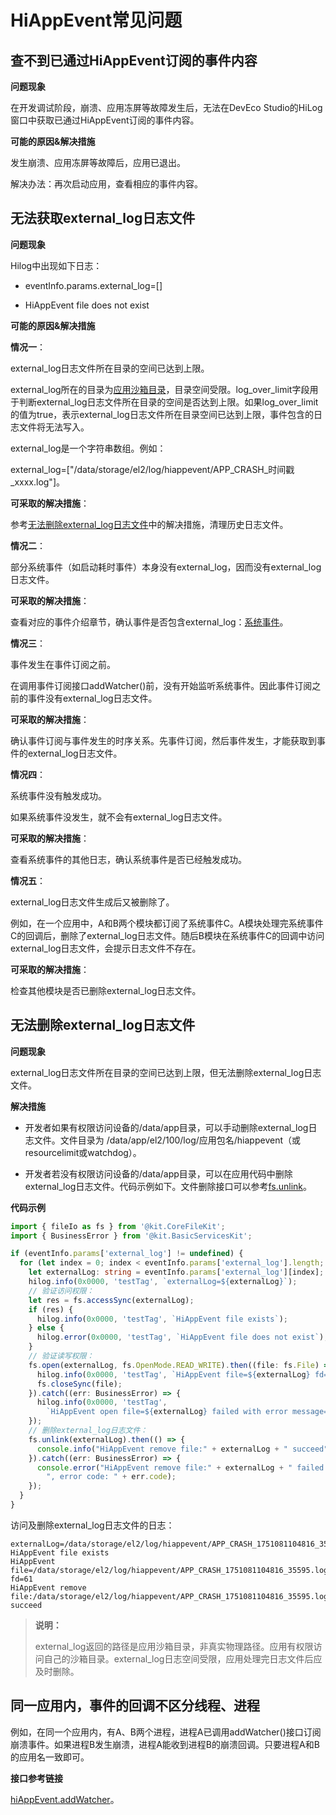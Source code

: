 # HiAppEvent常见问题

<!--Kit: Performance Analysis Kit-->
<!--Subsystem: HiviewDFX-->
<!--Owner: @liujiaxing2024-->
<!--Designer: @junjie_shi-->
<!--Tester: @gcw_KuLfPSbe-->
<!--Adviser: @foryourself-->

## 查不到已通过HiAppEvent订阅的事件内容

**问题现象**

在开发调试阶段，崩溃、应用冻屏等故障发生后，无法在DevEco Studio的HiLog窗口中获取已通过HiAppEvent订阅的事件内容。

**可能的原因&amp;解决措施**

发生崩溃、应用冻屏等故障后，应用已退出。

解决办法：再次启动应用，查看相应的事件内容。


## 无法获取external_log日志文件

**问题现象**

Hilog中出现如下日志：

- eventInfo.params.external_log=[]

- HiAppEvent file does not exist

**可能的原因&amp;解决措施**

**情况一**：

external_log日志文件所在目录的空间已达到上限。

external_log所在的目录为[应用沙箱目录](../file-management/app-sandbox-directory.md)，目录空间受限。log_over_limit字段用于判断external_log日志文件所在目录的空间是否达到上限。如果log_over_limit的值为true，表示external_log日志文件所在目录空间已达到上限，事件包含的日志文件将无法写入。

external_log是一个字符串数组。例如：

external_log=["/data/storage/el2/log/hiappevent/APP_CRASH_时间戳_xxxx.log"]。

**可采取的解决措施**：

参考[无法删除external_log日志文件](#无法删除external_log日志文件)中的解决措施，清理历史日志文件。

**情况二**：

部分系统事件（如启动耗时事件）本身没有external_log，因而没有external_log日志文件。

**可采取的解决措施**：

查看对应的事件介绍章节，确认事件是否包含external_log：[系统事件](event-subscription-overview.md#系统事件)。

**情况三**：

事件发生在事件订阅之前。

在调用事件订阅接口addWatcher()前，没有开始监听系统事件。因此事件订阅之前的事件没有external_log日志文件。

**可采取的解决措施**：

确认事件订阅与事件发生的时序关系。先事件订阅，然后事件发生，才能获取到事件的external_log日志文件。

**情况四**：

系统事件没有触发成功。

如果系统事件没发生，就不会有external_log日志文件。

**可采取的解决措施**：

查看系统事件的其他日志，确认系统事件是否已经触发成功。

**情况五**：

external_log日志文件生成后又被删除了。

例如，在一个应用中，A和B两个模块都订阅了系统事件C。A模块处理完系统事件C的回调后，删除了external_log日志文件。随后B模块在系统事件C的回调中访问external_log日志文件，会提示日志文件不存在。

**可采取的解决措施**：

检查其他模块是否已删除external_log日志文件。


## 无法删除external_log日志文件

**问题现象**

external_log日志文件所在目录的空间已达到上限，但无法删除external_log日志文件。

**解决措施**

- 开发者如果有权限访问设备的/data/app目录，可以手动删除external_log日志文件。文件目录为
  /data/app/el2/100/log/应用包名/hiappevent（或resourcelimit或watchdog）。

- 开发者若没有权限访问设备的/data/app目录，可以在应用代码中删除external_log日志文件。代码示例如下。文件删除接口可以参考[fs.unlink](../reference/apis-core-file-kit/js-apis-file-fs.md#fsunlink)。

**代码示例**

```ts
import { fileIo as fs } from '@kit.CoreFileKit';
import { BusinessError } from '@kit.BasicServicesKit';

if (eventInfo.params['external_log'] != undefined) {
  for (let index = 0; index < eventInfo.params['external_log'].length; ++index) {
    let externalLog: string = eventInfo.params['external_log'][index];
    hilog.info(0x0000, 'testTag', `externalLog=${externalLog}`);
    // 验证访问权限：
    let res = fs.accessSync(externalLog);
    if (res) {
      hilog.info(0x0000, 'testTag', `HiAppEvent file exists`);
    } else {
      hilog.error(0x0000, 'testTag', `HiAppEvent file does not exist`);
    }
    // 验证读写权限：
    fs.open(externalLog, fs.OpenMode.READ_WRITE).then((file: fs.File) => {
      hilog.info(0x0000, 'testTag', `HiAppEvent file=${externalLog} fd=${file.fd}`);
      fs.closeSync(file);
    }).catch((err: BusinessError) => {
      hilog.info(0x0000, 'testTag',
        `HiAppEvent open file=${externalLog} failed with error message=${err.message}, error code=${err.code}`);
    });
    // 删除external_log日志文件：
    fs.unlink(externalLog).then(() => {
      console.info("HiAppEvent remove file:" + externalLog + " succeed");
    }).catch((err: BusinessError) => {
      console.error("HiAppEvent remove file:" + externalLog + " failed with error message: " + err.message +
        ", error code: " + err.code);
    });
  }
}
```

访问及删除external_log日志文件的日志：

```text
externalLog=/data/storage/el2/log/hiappevent/APP_CRASH_1751081104816_35595.log
HiAppEvent file exists
HiAppEvent file=/data/storage/el2/log/hiappevent/APP_CRASH_1751081104816_35595.log fd=61
HiAppEvent remove file:/data/storage/el2/log/hiappevent/APP_CRASH_1751081104816_35595.log succeed
```


> **说明：**
>
> external_log返回的路径是应用沙箱目录，非真实物理路径。应用有权限访问自己的沙箱目录。external_log日志空间受限，应用处理完日志文件后应及时删除。


## 同一应用内，事件的回调不区分线程、进程

例如，在同一个应用内，有A、B两个进程，进程A已调用addWatcher()接口订阅崩溃事件。如果进程B发生崩溃，进程A能收到进程B的崩溃回调。只要进程A和B的应用名一致即可。

**接口参考链接**

[hiAppEvent.addWatcher](../reference/apis-performance-analysis-kit/js-apis-hiviewdfx-hiappevent.md#hiappeventaddwatcher)。
